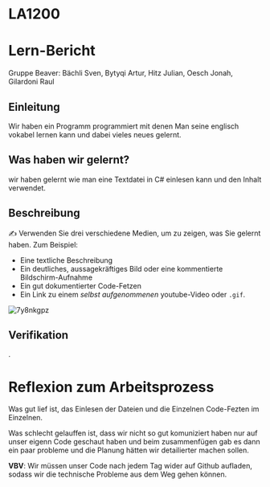 # LA1200
# Lern-Bericht
Gruppe Beaver: Bächli Sven, Bytyqi Artur, Hitz Julian, Oesch Jonah, Gilardoni Raul

## Einleitung

Wir haben ein Programm programmiert mit denen Man seine englisch vokabel lernen kann und dabei vieles neues gelernt.

## Was haben wir gelernt?

wir haben gelernt wie man eine Textdatei in C# einlesen kann und den Inhalt verwendet.

## Beschreibung

✍️ Verwenden Sie drei verschiedene Medien, um zu zeigen, was Sie gelernt haben. Zum Beispiel:

* Eine textliche Beschreibung
* Ein deutliches, aussagekräftiges Bild oder eine kommentierte Bildschirm-Aufnahme
* Ein gut dokumentierter Code-Fetzen
* Ein Link zu einem *selbst aufgenommenen* youtube-Video oder `.gif`.
 
 
 ![7y8nkgpz](https://user-images.githubusercontent.com/110893098/201880222-2d2d75f3-712a-4230-bb81-9b057eb8f3be.gif)


## Verifikation

.

# Reflexion zum Arbeitsprozess

Was gut lief ist, das Einlesen der Dateien und die Einzelnen Code-Fezten im Einzelnen.

Was schlecht gelauffen ist, dass wir nicht so gut komuniziert haben nur auf unser eigenn Code geschaut haben und beim zusammenfügen gab es dann ein paar probleme und 
die Planung hätten wir detailierter machen sollen.

**VBV**: Wir müssen unser Code nach jedem Tag wider auf Github aufladen, sodass wir die technische Probleme aus dem Weg gehen können.
